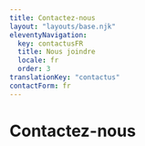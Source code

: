 ```yaml
---
title: Contactez-nous
layout: "layouts/base.njk"
eleventyNavigation:
  key: contactusFR
  title: Nous joindre
  locale: fr
  order: 3
translationKey: "contactus"
contactForm: fr
---
```


# Contactez-nous